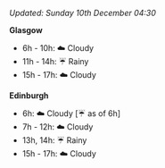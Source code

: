 *Updated: Sunday 10th December 04:30*

**Glasgow**

* 6h - 10h: :cloud: Cloudy
* 11h - 14h: :umbrella: Rainy
* 15h - 17h: :cloud: Cloudy

**Edinburgh**

* 6h: :cloud: Cloudy [:umbrella: as of 6h]
* 7h - 12h: :cloud: Cloudy
* 13h, 14h: :umbrella: Rainy
* 15h - 17h: :cloud: Cloudy
